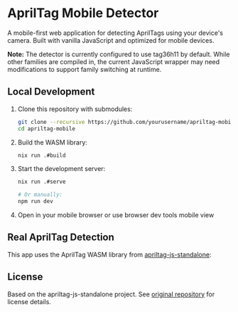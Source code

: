 # AprilTag Mobile Detector

A mobile-first web application for detecting AprilTags using your device's camera. Built with vanilla JavaScript and optimized for mobile devices.

**Note:** The detector is currently configured to use tag36h11 by default. While other families are compiled in, the current JavaScript wrapper may need modifications to support family switching at runtime.

## Local Development

1. Clone this repository with submodules:
   ```bash
   git clone --recursive https://github.com/yourusername/apriltag-mobile.git
   cd apriltag-mobile
   ```

2. Build the WASM library:
   ```bash
   nix run .#build
   ```

4. Start the development server:
   ```bash
   nix run .#serve
   
   # Or manually:
   npm run dev
   ```

5. Open in your mobile browser or use browser dev tools mobile view

## Real AprilTag Detection

This app uses the AprilTag WASM library from [apriltag-js-standalone](https://github.com/rossng/apriltag-js-standalone):

## License

Based on the apriltag-js-standalone project. See [original repository](https://github.com/arenaxr/apriltag-js-standalone) for license details.
